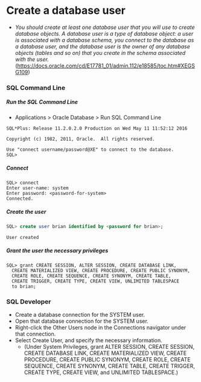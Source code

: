 # Create a database user
* *You should create at least one database user that you will use to create database objects. A database user is a type of database object: a user is associated with a database schema, you connect to the database as a database user, and the database user is the owner of any database objects (tables and so on) that you create in the schema associated with the user.* (https://docs.oracle.com/cd/E17781_01/admin.112/e18585/toc.htm#XEGSG109)

### SQL Command Line
##### Run the SQL Command Line
* Applications > Oracle Database > Run SQL Command Line

```
SQL*Plus: Release 11.2.0.2.0 Production on Wed May 11 11:52:12 2016

Copyright (c) 1982, 2011, Oracle.  All rights reserved.

Use "connect username/password@XE" to connect to the database.
SQL> 
```

##### Connect
```
SQL> connect
Enter user-name: system
Enter password: <password-for-system>
Connected.
```

##### Create the user
```sql
SQL> create user brian identified by <password for brian>;
```
```
User created
```

##### Grant the user the necessary privileges
```
SQL> grant CREATE SESSION, ALTER SESSION, CREATE DATABASE LINK, 
  CREATE MATERIALIZED VIEW, CREATE PROCEDURE, CREATE PUBLIC SYNONYM, 
  CREATE ROLE, CREATE SEQUENCE, CREATE SYNONYM, CREATE TABLE, 
  CREATE TRIGGER, CREATE TYPE, CREATE VIEW, UNLIMITED TABLESPACE 
  to brian;
```

### SQL Developer

* Create a database connection for the SYSTEM user.
* Open that database connection for the SYSTEM user.
* Right-click the Other Users node in the Connections navigator under that connection.
* Select Create User, and specify the necessary information. 
  * (Under System Privileges, grant ALTER SESSION, CREATE SESSION, CREATE DATABASE LINK, CREATE MATERIALIZED VIEW, CREATE PROCEDURE, CREATE PUBLIC SYNONYM, CREATE ROLE, CREATE SEQUENCE, CREATE SYNONYM, CREATE TABLE, CREATE TRIGGER, CREATE TYPE, CREATE VIEW, and UNLIMITED TABLESPACE.)
